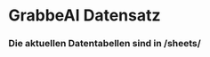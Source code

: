 
































































































































































# GrabbeAI Datensatz





### Die aktuellen Datentabellen sind in /sheets/


